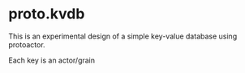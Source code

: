 # proto.kvdb

This is an experimental design of a simple key-value database using protoactor.

Each key is an actor/grain